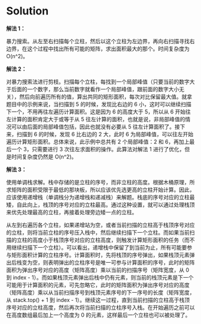 # Solution

**解法 1：**

暴力搜索。从左至右扫描每个立柱，然后以这个立柱为左边界，再向右扫描寻找右边界，在这个过程中找出所有可能的矩阵，求出面积最大的那个。时间复杂度为 O(n^2)。

**解法 2：**

对暴力搜索法进行剪枝。扫描每个立柱，每找到一个局部峰值（只要当前的数字大于后面的一个数字，那么当前数字就看作一个局部峰值，跟前面的数字大小无关），然后向前遍历所有的值，算出共同的矩形面积，每次对比保留最大值。就拿题目中的示例来说，当扫描到 5 的时候，发现比右边的 6 小，这时可以继续扫描下一个，不用再往左遍历计算面积。这是因为 6 的高度大于 5，所以从 6 开始往左计算的面积肯定大于或等于从 5 往左计算的面积，也就是说，非局部峰值的情况可以由后面的局部峰值包括，因此也就没有必要从 5 往左计算面积了。接下来，扫描到 6 的时候，发现 6 比右边的 2 大，此时 6 为局部峰值，可以往左开始遍历计算矩形面积。总体来说，此示例中总共有 2 个局部峰值：2 和 6，再加上最后一个 3，只需要进行 3 次往左求面积的操作。此算法对解法 1 进行了优化，但是时间复杂度仍然是 O(n^2)。

**解法 3：**

使用单调栈求解。栈中存储的是立柱的序号，而非立柱的高度。根据木桶原理，所求矩阵的面积受限于最低的那块板，所以应该优先选更高的立柱开始计算。因此，应该使用递增栈（单调栈分为递增栈和递减栈）来解题。栈底的序号对应的立柱最矮，自此向上，栈顶的序号对应的立柱最高。通过这种设置，就可以通过处理栈顶来优先处理最高的立柱，再接着处理旁边矮一点的立柱。

从左到右遍历各个立柱，如果递增站为空，或者当前扫描的立柱高于栈顶序号对应的立柱，则将当前立柱的序号压入栈中，然后继续扫描下一个立柱。而如果当前扫描的立柱的高度小于栈顶序号对应的立柱高度，则触发计算矩形面积的任务（而不用继续扫描下一个立柱）。可以看出，递增栈中保留了到当前为止，所有可能要参与矩形面积计算的立柱序号。计算面积时，先将栈顶的序号弹出，如果栈顶元素弹出后栈变为空，则表明弹出的立柱序号是唯一可参与计算面积的序号，此时的矩阵面积为弹出序号对应的高度（矩阵高度）乘以当前的扫描序号（矩阵宽度，从 0 到 index - 1）。而如果栈顶元素弹出后栈中仍有元素，则当前的栈顶元素是下一个可能用于计算面积的元素，可先忽略它，此时的矩阵面积为弹出序号对应的高度（矩阵高度）乘以从当前扫描序号到栈顶元素序号的下一序号的长度（矩阵宽度，从 stack.top() + 1 到 index - 1）。继续这一过程，直到当前扫描的立柱高于栈顶序号对应的立柱高度，然后再次将当前扫描的立柱序号入栈。在开始遍历之前可以在高度数组最后加上一个高度为 0 的元素，这样最后一个立柱也可以被处理了。